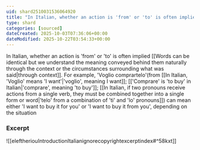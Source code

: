 ```yaml
---
uid: shard2510031536064920
title: "In Italian, whether an action is 'from' or 'to' is often implied through context. For example, 'Voglio comprartelo' can mean either 'I want to buy it for you' or 'I want to buy it from you', depending on the situation"
type: shard
categories: [sourced]
dateCreated: 2025-10-03T07:36:06+00:00
dateModified: 2025-10-22T03:54:33+00:00
---
```

In Italian, whether an action is 'from' or 'to' is often implied [[Words can be identical but we understand the meaning conveyed behind them naturally through the context or the circumstances surrounding what was said|through context]]. For example, 'Voglio comprartelo'(from [[In Italian, 'Voglio' means 'I want'|'voglio', meaning I want]]; [['Comprare' is 'to buy' in Italian|'comprare', meaning 'to buy']]; [[In Italian, if two pronouns receive actions from a single verb, they must be combined together into a single form or word|'telo' from a combination of 'ti' and 'lo' pronouns]]) can mean either 'I want to buy it for you' or 'I want to buy it from you', depending on the situation

### Excerpt
![[eleftheriouIntroductionItalianignorecopyrightexcerptindex#^58kxt]]